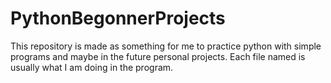 # PythonBegonnerProjects
This repository is made as something for me to practice python with simple programs and maybe in the future personal projects.
Each file named is usually what I am doing in the program.
